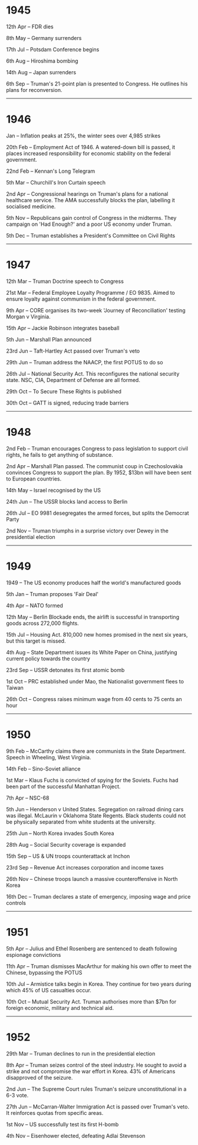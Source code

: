 # 1945

12th Apr – FDR dies

8th May – Germany surrenders

17th Jul – Potsdam Conference begins

6th Aug – Hiroshima bombing

14th Aug – Japan surrenders

6th Sep – Truman's 21-point plan is presented to Congress. He outlines his plans for reconversion.

***

# 1946

Jan – Inflation peaks at 25%, the winter sees over 4,985 strikes

20th Feb – Employment Act of 1946. A watered-down bill is passed, it places increased responsibility for economic stability on the federal government.

22nd Feb – Kennan's Long Telegram

5th Mar – Churchill's Iron Curtain speech

2nd Apr – Congressional hearings on Truman's plans for a national healthcare service. The AMA successfully blocks the plan, labelling it socialised medicine.

5th Nov – Republicans gain control of Congress in the midterms. They campaign on 'Had Enough?' and a poor US economy under Truman.

5th Dec – Truman establishes a President's Committee on Civil Rights

***

# 1947

12th Mar – Truman Doctrine speech to Congress

21st Mar – Federal Employee Loyalty Programme / EO 9835. Aimed to ensure loyalty against communism in the federal government.

9th Apr – CORE organises its two-week 'Journey of Reconciliation' testing Morgan v Virginia.

15th Apr – Jackie Robinson integrates baseball

5th Jun – Marshall Plan announced

23rd Jun – Taft-Hartley Act passed over Truman's veto

29th Jun – Truman address the NAACP, the first POTUS to do so

26th Jul – National Security Act. This reconfigures the national security state. NSC, CIA, Department of Defense are all formed.

29th Oct – To Secure These Rights is published

30th Oct – GATT is signed, reducing trade barriers

***

# 1948

2nd Feb – Truman encourages Congress to pass legislation to support civil rights, he fails to get anything of substance.

2nd Apr – Marshall Plan passed. The communist coup in Czechoslovakia convinces Congress to support the plan. By 1952, $13bn will have been sent to European countries.

14th May – Israel recognised by the US

24th Jun – The USSR blocks land access to Berlin

26th Jul – EO 9981 desegregates the armed forces, but splits the Democrat Party

2nd Nov – Truman triumphs in a surprise victory over Dewey in the presidential election

***

# 1949

1949 – The US economy produces half the world's manufactured goods

5th Jan – Truman proposes 'Fair Deal'

4th Apr – NATO formed

12th May – Berlin Blockade ends, the airlift is successful in transporting goods across 272,000 flights.

15th Jul – Housing Act. 810,000 new homes promised in the next six years, but this target is missed.

4th Aug – State Department issues its White Paper on China, justifying current policy towards the country

23rd Sep – USSR detonates its first atomic bomb

1st Oct – PRC established under Mao, the Nationalist government flees to Taiwan

26th Oct – Congress raises minimum wage from 40 cents to 75 cents an hour

***

# 1950

9th Feb – McCarthy claims there are communists in the State Department. Speech in Wheeling, West Virginia.

14th Feb – Sino-Soviet alliance

1st Mar – Klaus Fuchs is convicted of spying for the Soviets. Fuchs had been part of the successful Manhattan Project.

7th Apr – NSC-68

5th Jun – Henderson v United States. Segregation on railroad dining cars was illegal. McLaurin v Oklahoma State Regents. Black students could not be physically separated from white students at the university.

25th Jun – North Korea invades South Korea

28th Aug – Social Security coverage is expanded

15th Sep – US & UN troops counterattack at Inchon

23rd Sep – Revenue Act increases corporation and income taxes

26th Nov – Chinese troops launch a massive counteroffensive in North Korea

16th Dec – Truman declares a state of emergency, imposing wage and price controls

***

# 1951

5th Apr – Julius and Ethel Rosenberg are sentenced to death following espionage convictions

11th Apr – Truman dismisses MacArthur for making his own offer to meet the Chinese, bypassing the POTUS

10th Jul – Armistice talks begin in Korea. They continue for two years during which 45% of US casualties occur.

10th Oct – Mutual Security Act. Truman authorises more than $7bn for foreign economic, military and technical aid.

***

# 1952

29th Mar – Truman declines to run in the presidential election

8th Apr – Truman seizes control of the steel industry. He sought to avoid a strike and not compromise the war effort in Korea. 43% of Americans disapproved of the seizure.

2nd Jun – The Supreme Court rules Truman's seizure unconstitutional in a 6-3 vote.

27th Jun – McCarran-Walter Immigration Act is passed over Truman's veto. It reinforces quotas from specific areas.

1st Nov – US successfully test its first H-bomb

4th Nov – Eisenhower elected, defeating Adlai Stevenson
